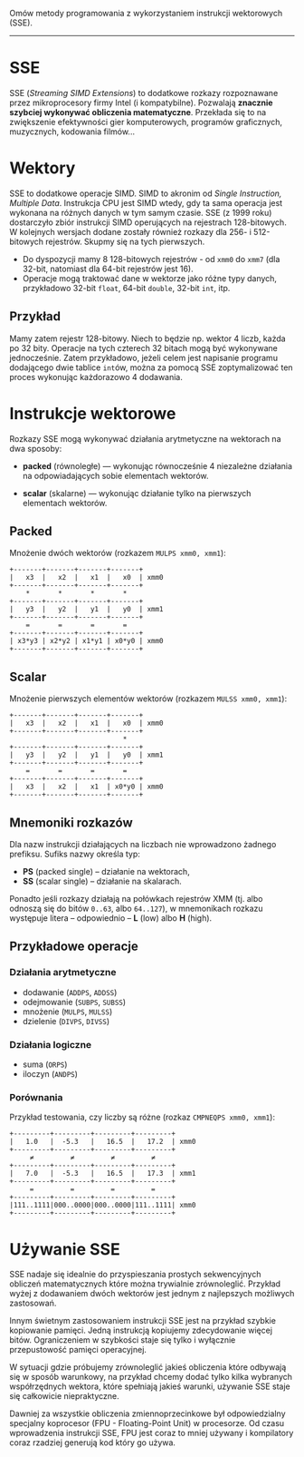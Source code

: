 Omów metody programowania z wykorzystaniem instrukcji wektorowych (SSE).

---

# SSE
SSE (*Streaming SIMD Extensions*) to dodatkowe rozkazy rozpoznawane przez mikroprocesory firmy Intel (i kompatybilne). Pozwalają **znacznie szybciej wykonywać obliczenia matematyczne**. Przekłada się to na zwiększenie efektywności gier komputerowych, programów graficznych, muzycznych, kodowania filmów...

# Wektory
SSE to dodatkowe operacje SIMD. SIMD to akronim od *Single Instruction, Multiple Data*. Instrukcja CPU jest SIMD wtedy, gdy ta sama operacja jest wykonana na różnych danych w tym samym czasie. SSE (z 1999 roku) dostarczyło zbiór instrukcji SIMD operujących na rejestrach 128-bitowych. W kolejnych wersjach dodane zostały również rozkazy dla 256- i 512-bitowych rejestrów. Skupmy się na tych pierwszych.

 * Do dyspozycji mamy 8 128-bitowych rejestrów - od `xmm0` do `xmm7` (dla 32-bit, natomiast dla 64-bit rejestrów jest 16).
 * Operacje mogą traktować dane w wektorze jako różne typy danych, przykładowo 32-bit `float`, 64-bit `double`, 32-bit `int`, itp.

## Przykład
Mamy zatem rejestr 128-bitowy. Niech to będzie np. wektor 4 liczb, każda po 32 bity. Operacje na tych czterech 32 bitach mogą być wykonywane jednocześnie. Zatem przykładowo, jeżeli celem jest napisanie programu dodającego dwie tablice `int`ów, można za pomocą SSE zoptymalizować ten proces wykonując każdorazowo 4 dodawania.

# Instrukcje wektorowe
Rozkazy SSE mogą wykonywać działania arytmetyczne na wektorach na dwa sposoby:

  * **packed** (równoległe) — wykonując równocześnie 4 niezależne działania na odpowiadających sobie elementach wektorów.

  * **scalar** (skalarne) — wykonując działanie tylko na pierwszych elementach wektorów.

## Packed
Mnożenie dwóch wektorów (rozkazem `MULPS xmm0, xmm1`):

```
+-------+-------+-------+-------+
|   x3  |   x2  |   x1  |   x0  | xmm0
+-------+-------+-------+-------+
    *       *       *       *
+-------+-------+-------+-------+
|   y3  |   y2  |   y1  |   y0  | xmm1
+-------+-------+-------+-------+
    =       =       =       =
+-------+-------+-------+-------+
| x3*y3 | x2*y2 | x1*y1 | x0*y0 | xmm0
+-------+-------+-------+-------+
```

## Scalar
Mnożenie pierwszych elementów wektorów (rozkazem `MULSS xmm0, xmm1`):

```
+-------+-------+-------+-------+
|   x3  |   x2  |   x1  |   x0  | xmm0
+-------+-------+-------+-------+
                            *
+-------+-------+-------+-------+
|   y3  |   y2  |   y1  |   y0  | xmm1
+-------+-------+-------+-------+
    =       =       =       =
+-------+-------+-------+-------+
|   x3  |   x2  |   x1  | x0*y0 | xmm0
+-------+-------+-------+-------+
```

## Mnemoniki rozkazów
Dla nazw instrukcji działających na liczbach nie wprowadzono żadnego prefiksu. Sufiks nazwy określa typ:

  * **PS** (packed single) – działanie na wektorach,
  * **SS** (scalar single) – działanie na skalarach.

Ponadto jeśli rozkazy działają na połówkach rejestrów XMM (tj. albo odnoszą się do bitów `0..63`, albo `64..127`), w mnemonikach rozkazu występuje litera – odpowiednio – **L** (low) albo **H** (high).

## Przykładowe operacje

### Działania arytmetyczne
  * dodawanie (`ADDPS`, `ADDSS`)
  * odejmowanie (`SUBPS`, `SUBSS`)
  * mnożenie (`MULPS`, `MULSS`)
  * dzielenie (`DIVPS`, `DIVSS`)

### Działania logiczne
  * suma (`ORPS`)
  * iloczyn (`ANDPS`)

### Porównania
Przykład testowania, czy liczby są różne (rozkaz `CMPNEQPS xmm0, xmm1`):

```
+---------+---------+---------+---------+
|   1.0   |  -5.3   |   16.5  |   17.2  | xmm0
+---------+---------+---------+---------+
     ≠         ≠         ≠         ≠
+---------+---------+---------+---------+
|   7.0   |  -5.3   |   16.5  |   17.3  | xmm1
+---------+---------+---------+---------+
     =         =         =         =
+---------+---------+---------+---------+
|111..1111|000..0000|000..0000|111..1111| xmm0
+---------+---------+---------+---------+
```

# Używanie SSE

SSE nadaje się idealnie do przyspieszania prostych sekwencyjnych obliczeń matematycznych które można trywialnie zrównoleglić. Przykład wyżej z dodawaniem dwóch wektorów jest jednym z najlepszych możliwych zastosowań.

Innym świetnym zastosowaniem instrukcji SSE jest na przykład szybkie kopiowanie pamięci. Jedną instrukcją kopiujemy zdecydowanie więcej bitów. Ograniczeniem w szybkości staje się tylko i wyłącznie przepustowość pamięci operacyjnej.

W sytuacji gdzie próbujemy zrównoleglić jakieś obliczenia które odbywają się w sposób warunkowy, na przykład chcemy dodać tylko kilka wybranych współrzędnych wektora, które spełniają jakieś warunki, używanie SSE staje się całkowicie niepraktyczne.

Dawniej za wszystkie obliczenia zmiennoprzecinkowe był odpowiedzialny specjalny koprocesor (FPU - Floating-Point Unit) w procesorze. Od czasu wprowadzenia instrukcji SSE, FPU jest coraz to mniej używany i kompilatory coraz rzadziej generują kod który go używa.
